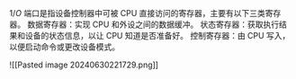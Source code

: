 $1/O$ 端口是指设备控制器中可被 CPU 直接访问的寄存器，主要有以下三类寄存器。
数据寄存器：实现 CPU 和外设之间的数据缓冲。
状态寄存器：获取执行结果和设备的状态信息，以让 CPU 知道是否准备好。
控制寄存器：由 CPU 写入，以便启动命令或更改设备模式。

![[Pasted image 20240630221729.png]]

